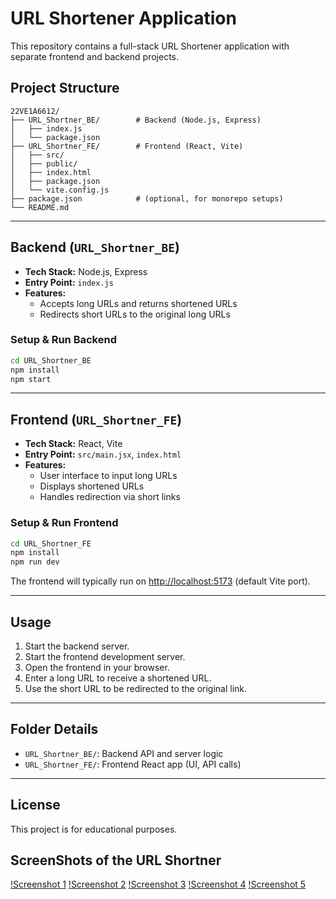 # URL Shortener Application
This repository contains a full-stack URL Shortener application with separate frontend and backend projects.

## Project Structure

```
22VE1A6612/
├── URL_Shortner_BE/        # Backend (Node.js, Express)
│   ├── index.js
│   └── package.json
├── URL_Shortner_FE/        # Frontend (React, Vite)
│   ├── src/
│   ├── public/
│   ├── index.html
│   ├── package.json
│   └── vite.config.js
├── package.json            # (optional, for monorepo setups)
└── README.md
```

---

## Backend (`URL_Shortner_BE`)
- **Tech Stack:** Node.js, Express
- **Entry Point:** `index.js`
- **Features:**
  - Accepts long URLs and returns shortened URLs
  - Redirects short URLs to the original long URLs

### Setup & Run Backend
```bash
cd URL_Shortner_BE
npm install
npm start
```

---

## Frontend (`URL_Shortner_FE`)
- **Tech Stack:** React, Vite
- **Entry Point:** `src/main.jsx`, `index.html`
- **Features:**
  - User interface to input long URLs
  - Displays shortened URLs
  - Handles redirection via short links

### Setup & Run Frontend
```bash
cd URL_Shortner_FE
npm install
npm run dev
```

The frontend will typically run on [http://localhost:5173](http://localhost:5173) (default Vite port).

---

## Usage
1. Start the backend server.
2. Start the frontend development server.
3. Open the frontend in your browser.
4. Enter a long URL to receive a shortened URL.
5. Use the short URL to be redirected to the original link.

---

## Folder Details
- `URL_Shortner_BE/`: Backend API and server logic
- `URL_Shortner_FE/`: Frontend React app (UI, API calls)

---

## License
This project is for educational purposes.


## ScreenShots of the URL Shortner

[!Screenshot 1](./Output/Screenshot%20(47).png)
[!Screenshot 2](./Output/Screenshot%20(48).png)
[!Screenshot 3](./Output/Screenshot%20(49).png)
[!Screenshot 4](./Output/Screenshot%20(50).png)
[!Screenshot 5](./Output/image.png)

